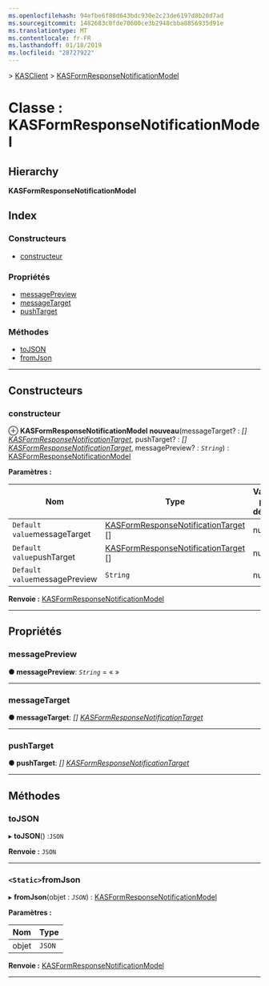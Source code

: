 ```yaml
---
ms.openlocfilehash: 94efbe6f80d643bdc930e2c23de6197d8b20d7ad
ms.sourcegitcommit: 1482683c0fde70600ce3b2948cbba8856935d91e
ms.translationtype: MT
ms.contentlocale: fr-FR
ms.lasthandoff: 01/18/2019
ms.locfileid: "28727922"
---
```

[](../README.md) > [KASClient](../modules/kasclient.md) > [KASFormResponseNotificationModel](../classes/kasclient.kasformresponsenotificationmodel.md)

# <a name="class-kasformresponsenotificationmodel"></a>Classe : KASFormResponseNotificationModel

## <a name="hierarchy"></a>Hierarchy

**KASFormResponseNotificationModel**

## <a name="index"></a>Index

### <a name="constructors"></a>Constructeurs

* [constructeur](kasclient.kasformresponsenotificationmodel.md#constructor)
### <a name="properties"></a>Propriétés

* [messagePreview](kasclient.kasformresponsenotificationmodel.md#messagepreview)
* [messageTarget](kasclient.kasformresponsenotificationmodel.md#messagetarget)
* [pushTarget](kasclient.kasformresponsenotificationmodel.md#pushtarget)
### <a name="methods"></a>Méthodes

* [toJSON](kasclient.kasformresponsenotificationmodel.md#tojson)
* [fromJson](kasclient.kasformresponsenotificationmodel.md#fromjson)

---

## <a name="constructors"></a>Constructeurs

<a id="constructor"></a>

###  <a name="constructor"></a>constructeur

⊕ **KASFormResponseNotificationModel nouveau**(messageTarget? : *[] [KASFormResponseNotificationTarget](../enums/kasclient.kasformresponsenotificationtarget.md)*, pushTarget? : *[] [KASFormResponseNotificationTarget](../enums/kasclient.kasformresponsenotificationtarget.md)*, messagePreview? : *`String`*) : [ KASFormResponseNotificationModel](kasclient.kasformresponsenotificationmodel.md)

**Paramètres :**

| Nom | Type | Valeur par défaut |
| ------ | ------ | ------ |
| `Default value`messageTarget | [KASFormResponseNotificationTarget](../enums/kasclient.kasformresponsenotificationtarget.md) [] |  null |
| `Default value`pushTarget | [KASFormResponseNotificationTarget](../enums/kasclient.kasformresponsenotificationtarget.md) [] |  null |
| `Default value`messagePreview | `String` |  null |

**Renvoie :** [KASFormResponseNotificationModel](kasclient.kasformresponsenotificationmodel.md)

___

## <a name="properties"></a>Propriétés

<a id="messagepreview"></a>

###  <a name="messagepreview"></a>messagePreview

**● messagePreview**: *`String`* = « »

___

<a id="messagetarget"></a>

###  <a name="messagetarget"></a>messageTarget

**● messageTarget**: *[] [KASFormResponseNotificationTarget](../enums/kasclient.kasformresponsenotificationtarget.md)*

___

<a id="pushtarget"></a>

###  <a name="pushtarget"></a>pushTarget

**● pushTarget**: *[] [KASFormResponseNotificationTarget](../enums/kasclient.kasformresponsenotificationtarget.md)*

___

## <a name="methods"></a>Méthodes

<a id="tojson"></a>

###  <a name="tojson"></a>toJSON

▸ **toJSON**() :`JSON`

**Renvoie :** `JSON`

___

<a id="fromjson"></a>

### <a name="static-fromjson"></a>`<Static>`fromJson

▸ **fromJson**(objet : *`JSON`*) : [KASFormResponseNotificationModel](kasclient.kasformresponsenotificationmodel.md)

**Paramètres :**

| Nom | Type |
| ------ | ------ |
| objet | `JSON` |

**Renvoie :** [KASFormResponseNotificationModel](kasclient.kasformresponsenotificationmodel.md)

___

